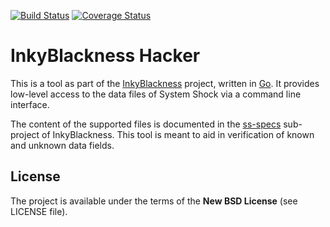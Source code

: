 [![Build Status][drone-image]][drone-url]
[![Coverage Status][coveralls-image]][coveralls-url]

# InkyBlackness Hacker

This is a tool as part of the [InkyBlackness](https://inkyblackness.github.io) project, written in [Go](http://golang.org/). It provides low-level access to the data files of System Shock via a command line interface.

The content of the supported files is documented in the [ss-specs](https://github.com/inkyblackness/ss-specs) sub-project of InkyBlackness. This tool is meant to aid in verification of known and unknown data fields.

## License

The project is available under the terms of the **New BSD License** (see LICENSE file).

[drone-url]: https://drone.io/github.com/inkyblackness/hacker/latest
[drone-image]: https://drone.io/github.com/inkyblackness/hacker/status.png
[coveralls-url]: https://coveralls.io/r/inkyblackness/hacker
[coveralls-image]: https://coveralls.io/repos/inkyblackness/hacker/badge.svg
